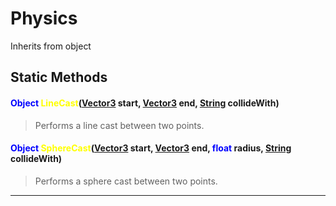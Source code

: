 # Physics
Inherits from object
## Static Methods
#### <span style="color:blue;">Object</span> <span style="color:yellow;">LineCast</span>(<span style="color:blue;">[Vector3](../objects/Vector3.md)</span> start, <span style="color:blue;">[Vector3](../objects/Vector3.md)</span> end, <span style="color:blue;">[String](../static/String.md)</span> collideWith)
> Performs a line cast between two points.
#### <span style="color:blue;">Object</span> <span style="color:yellow;">SphereCast</span>(<span style="color:blue;">[Vector3](../objects/Vector3.md)</span> start, <span style="color:blue;">[Vector3](../objects/Vector3.md)</span> end, <span style="color:blue;">float</span> radius, <span style="color:blue;">[String](../static/String.md)</span> collideWith)
> Performs a sphere cast between two points.

---

